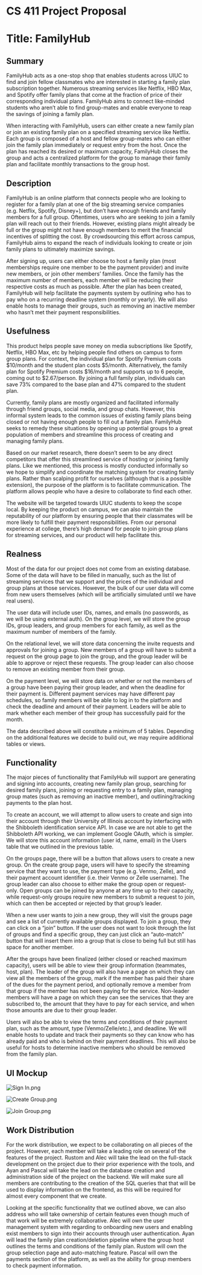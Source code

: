 # CS 411 Project Proposal

# Title: FamilyHub

## Summary

FamilyHub acts as a one-stop shop that enables students across UIUC to find and join fellow classmates who are interested in starting a family plan subscription together. Numerous streaming services like Netflix, HBO Max, and Spotify offer family plans that come at the fraction of price of their corresponding individual plans. FamilyHub aims to connect like-minded students who aren’t able to find group-mates and enable everyone to reap the savings of joining a family plan.

When interacting with FamilyHub, users can either create a new family plan or join an existing family plan on a specified streaming service like Netflix. Each group is composed of a host and fellow group-mates who can either join the family plan immediately or request entry from the host. Once the plan has reached its desired or maximum capacity, FamilyHub closes the group and acts a centralized platform for the group to manage their family plan and facilitate monthly transactions to the group host.

## Description

FamilyHub is an online platform that connects people who are looking to register for a family plan at one of the big streaming service companies (e.g. Netflix, Spotify, Disney+), but don’t have enough friends and family members for a full group. Oftentimes, users who are seeking to join a family plan will reach out to their friends. However, existing plans might already be full or the group might not have enough members to merit the financial incentives of splitting the cost. By crowdsourcing this effort across campus, FamilyHub aims to expand the reach of individuals looking to create or join family plans to ultimately maximize savings.

After signing up, users can either choose to host a family plan (most memberships require one member to be the payment provider) and invite new members, or join other members’ families. Once the family has the maximum number of members, each member will be reducing their respective costs as much as possible. After the plan has been created, FamilyHub will help facilitate the payments system by outlining who has to pay who on a recurring deadline system (monthly or yearly). We will also enable hosts to manage their groups, such as removing an inactive member who hasn’t met their payment responsibilities. 

## Usefulness

This product helps people save money on media subscriptions like Spotify, Netflix, HBO Max, etc by helping people find others on campus to form group plans. For context, the individual plan for Spotify Premium costs $10/month and the student plan costs $5/month. Alternatively, the family plan for Spotify Premium costs $16/month and supports up to 6 people, coming out to $2.67/person. By joining a full family plan, individuals can save 73% compared to the base plan and 47% compared to the student plan. 

Currently, family plans are mostly organized and facilitated informally through friend groups, social media, and group chats. However, this informal system leads to the common issues of existing family plans being closed or not having enough people to fill out a family plan. FamilyHub seeks to remedy these situations by opening up potential groups to a great population of members and streamline this process of creating and managing family plans.

Based on our market research, there doesn’t seem to be any direct competitors that offer this streamlined service of hosting or joining family plans. Like we mentioned, this process is mostly conducted informally so we hope to simplify and coordinate the matching system for creating family plans. Rather than scalping profit for ourselves (although that is a possible extension), the purpose of the platform is to facilitate communication. The platform allows people who have a desire to collaborate to find each other. 

The website will be targeted towards UIUC students to keep the scope local. By keeping the product on campus, we can also maintain the reputability of our platform by ensuring people that their classmates will be more likely to fulfill their payment responsibilities. From our personal experience at college, there’s high demand for people to join group plans for streaming services, and our product will help facilitate this.

## Realness

Most of the data for our project does not come from an existing database. Some of the data will have to be filled in manually, such as the list of streaming services that we support and the prices of the individual and group plans at those services. However, the bulk of our user data will come from new users themselves (which will be artificially simulated until we have real users). 

The user data will include user IDs, names, and emails (no passwords, as we will be using external auth). On the group level, we will store the group IDs, group leaders, and group members for each family, as well as the maximum number of members of the family. 

On the relational level, we will store data concerning the invite requests and approvals for joining a group. New members of a group will have to submit a request on the group page to join the group, and the group leader will be able to approve or reject these requests. The group leader can also choose to remove an existing member from their group. 

On the payment level, we will store data on whether or not the members of a group have been paying their group leader, and when the deadline for their payment is. Different payment services may have different pay schedules, so family members will be able to log in to the platform and check the deadline and amount of their payment. Leaders will be able to mark whether each member of their group has successfully paid for the month. 

The data described above will constitute a minimum of 5 tables. Depending on the additional features we decide to build out, we may require additional tables or views. 

## Functionality

The major pieces of functionality that FamilyHub will support are generating and signing into accounts, creating new family plan group, searching for desired family plans, joining or requesting entry to a family plan, managing group mates (such as removing an inactive member), and outlining/tracking payments to the plan host.

To create an account, we will attempt to allow users to create and sign into their account through their University of Illinois account by interfacing with the Shibboleth identification service API. In case we are not able to get the Shibboleth API working, we can implement Google OAuth, which is simpler. We will store this account information (user id, name, email) in the Users table that we outlined in the previous table.

On the groups page, there will be a button that allows users to create a new group. On the create group page, users will have to specify the streaming service that they want to use, the payment type (e.g. Venmo, Zelle), and their payment account identifier (i.e. their Venmo or Zelle username). The group leader can also choose to either make the group open or request-only. Open groups can be joined by anyone at any time up to their capacity, while request-only groups require new members to submit a request to join, which can then be accepted or rejected by that group’s leader. 

When a new user wants to join a new group, they will visit the groups page and see a list of currently available groups displayed. To join a group, they can click on a “join” button. If the user does not want to look through the list of groups and find a specific group, they can just click an “auto-match” button that will insert them into a group that is close to being full but still has space for another member.

After the groups have been finalized (either closed or reached maximum capacity), users will be able to view their group information (teammates, host, plan). The leader of the group will also have a page on which they can view all the members of the group, mark if the member has paid their share of the dues for the payment period, and optionally remove a member from that group if the member has not been paying for the service. Non-leader members will have a page on which they can see the services that they are subscribed to, the amount that they have to pay for each service, and when those amounts are due to their group leader. 

Users will also be able to view the terms and conditions of their payment plan, such as the amount, type (Venmo/Zelle/etc.), and deadline. We will enable hosts to update and track their payments so they can know who has already paid and who is behind on their payment deadlines. This will also be useful for hosts to determine inactive members who should be removed from the family plan.

## UI Mockup

![Sign In.png](https://s3-us-west-2.amazonaws.com/secure.notion-static.com/6d0989d0-4184-4f57-aa93-4719512b51ad/Sign_In.png)

![Create Group.png](https://s3-us-west-2.amazonaws.com/secure.notion-static.com/69486c2a-5955-4fa4-a26c-699bc3baacf4/Create_Group.png)

![Join Group.png](https://s3-us-west-2.amazonaws.com/secure.notion-static.com/f4e8fbde-3b4a-487d-b5b8-907acb1eb5be/Join_Group.png)

## Work Distribution

For the work distribution, we expect to be collaborating on all pieces of the project. However, each member will take a leading role on several of the features of the project. Rustom and Alec will take the lead on the full-stack development on the project due to their prior experience with the tools, and Ayan and Pascal will take the lead on the database creation and administration side of the project on the backend. We will make sure all members are contributing to the creation of the SQL queries that that will be used to display information on the frontend, as this will be required for almost every component that we create. 

Looking at the specific functionality that we outlined above, we can also address who will take ownership of certain features even though much of that work will be extremely collaborative. Alec will own the user management system with regarding to onboarding new users and enabling exist members to sign into their accounts through user authentication. Ayan will lead the family plan creation/deletion pipeline where the group host outlines the terms and conditions of the family plan. Rustom will own the group selection page and auto-matching feature. Pascal will own the payments section of the platform, as well as the ability for group members to check payment information.